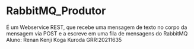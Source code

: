 # RabbitMQ_Produtor

É um Webservice REST, que recebe uma mensagem de texto no corpo da mensagem via POST e a escreve em uma fila de mensagens do RabbitMQ
Aluno: Renan Kenji Koga Kuroda
GRR:20211635
